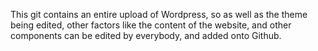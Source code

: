 This git contains an entire upload of Wordpress, so as well as the theme being edited, other factors like the content of the website, and other components can be edited by everybody, and added onto Github.
